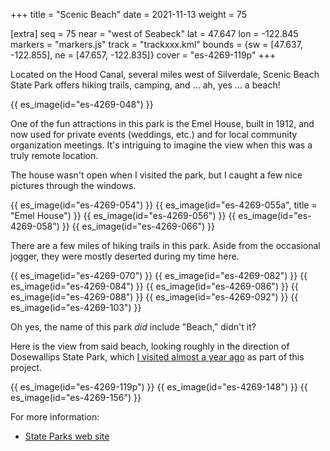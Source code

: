 +++
title = "Scenic Beach"
date = 2021-11-13
weight = 75

[extra]
seq = 75
near = "west of Seabeck"
lat = 47.647
lon = -122.845
markers = "markers.js"
track = "trackxxx.kml"
bounds = {sw = [47.637, -122.855], ne = [47.657, -122.835]}
cover = "es-4269-119p"
+++

Located on the Hood Canal, several miles west of Silverdale, Scenic Beach State Park offers hiking trails, camping, and ... ah, yes ... a beach!

<!-- more -->

{{ es_image(id="es-4269-048") }}

One of the fun attractions in this park is the Emel House, built in 1912, and now used for private events (weddings, etc.) and for local community organization meetings. It's intriguing to imagine the view when this was a truly remote location.

The house wasn't open when I visited the park, but I caught a few nice pictures through the windows.

{{ es_image(id="es-4269-054") }}
{{ es_image(id="es-4269-055a", title = "Emel House") }}
{{ es_image(id="es-4269-056") }}
{{ es_image(id="es-4269-058") }}
{{ es_image(id="es-4269-066") }}

There are a few miles of hiking trails in this park. Aside from the occasional jogger, they were mostly deserted during my time here.

{{ es_image(id="es-4269-070") }}
{{ es_image(id="es-4269-082") }}
{{ es_image(id="es-4269-084") }}
{{ es_image(id="es-4269-086") }}
{{ es_image(id="es-4269-088") }}
{{ es_image(id="es-4269-092") }}
{{ es_image(id="es-4269-103") }}

Oh yes, the name of this park _did_ include "Beach," didn't it?

Here is the view from said beach, looking roughly in the direction of Dosewallips State Park, which [I visited almost a year ago](../dosewallips) as part of this project.

{{ es_image(id="es-4269-119p") }}
{{ es_image(id="es-4269-148") }}
{{ es_image(id="es-4269-156") }}

For more information:

* [State Parks web site](https://parks.state.wa.us/579/Scenic-Beach)
